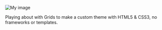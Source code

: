 ﻿![My image](http://g.recordit.co/6w8DmwBMCi.gif)

Playing about with Grids to make a custom theme with HTML5 & CSS3, no frameworks or templates. 


